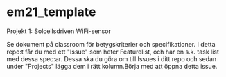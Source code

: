 # em21_template

Projekt 1: Solcellsdriven WiFi-sensor

Se dokument på classroom för betygskriterier och specifikationer. I detta repo:t får du med ett "Issue" som heter Featurelist, och har en s.k. task list med dessa spec:ar. Dessa ska du göra om till Issues i ditt repo och sedan under "Projects" lägga dem i rätt kolumn.Börja med att öppna detta issue.
